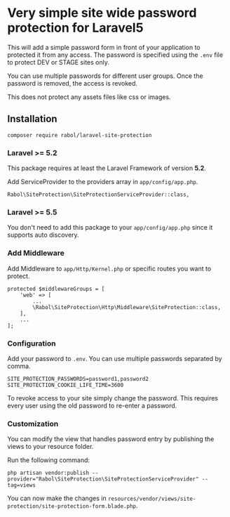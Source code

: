 # Very simple site wide password protection for Laravel5

This will add a simple password form in front of your application to protected it
from any access. The password is specified using the `.env` file to protect DEV
or STAGE sites only.

You can use multiple passwords for different user groups. Once the password is
removed, the access is revoked.

This does not protect any assets files like css or images.

## Installation

```
composer require rabol/laravel-site-protection
```

### Laravel >= 5.2

This package requires at least the Laravel Framework of version **5.2**.

Add ServiceProvider to the providers array in `app/config/app.php`.

```
Rabol\SiteProtection\SiteProtectionServiceProvider::class,
```

### Laravel >= 5.5

You don't need to add this package to your `app/config/app.php` since it supports auto discovery.

### Add Middleware

Add Middleware to `app/Http/Kernel.php` or specific routes you want to protect.

```
protected $middlewareGroups = [
    'web' => [
        ...
        \Rabol\SiteProtection\Http\Middleware\SiteProtection::class,
    ],
    ...
];
```

### Configuration

Add your password to `.env`. You can use multiple passwords separated by comma.

```
SITE_PROTECTION_PASSWORDS=password1,password2
SITE_PROTECTION_COOKIE_LIFE_TIME=3600
```

To revoke access to your site simply change the password. This requires every
user using the old password to re-enter a password.

### Customization

You can modify the view that handles password entry by publishing the views to your resource folder.

Run the following command:

```
php artisan vendor:publish --provider="Rabol\SiteProtection\SiteProtectionServiceProvider" --tag=views
```

You can now make the changes in `resources/vendor/views/site-protection/site-protection-form.blade.php`.

